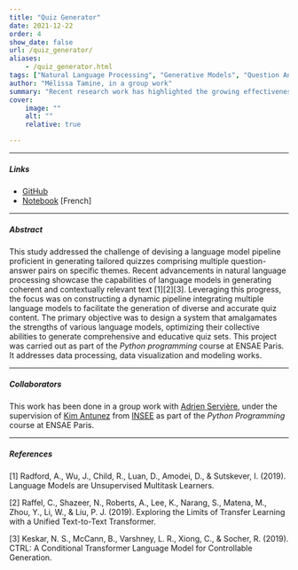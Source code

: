 ```yaml
---
title: "Quiz Generator" 
date: 2021-12-22
order: 4
show_date: false
url: /quiz_generator/
aliases: 
    - /quiz_generator.html
tags: ["Natural Language Processing", "Generative Models", "Question Answering Task"]
author: "Mélissa Tamine, in a group work"
summary: "Recent research work has highlighted the growing effectiveness of generative language models in the production of accurate and coherent textual content. By exploiting this technology, this project aimed to develop a system capable of automatically composing questions and answers on predefined topics." 
cover:
    image: ""
    alt: ""
    relative: true

---
```


---

##### Links

+ [GitHub](https://github.com/taminemelissa/multi-label-classification)
+ [Notebook](https://github.com/taminemelissa/quiz-generator/blob/main/final-project.ipynb) [French]

---

##### Abstract

This study addressed the challenge of devising a language model pipeline proficient in generating tailored quizzes comprising multiple question-answer pairs on specific themes. Recent advancements in natural language processing showcase the capabilities of language models in generating coherent and contextually relevant text [1][2][3]. Leveraging this progress, the focus was on constructing a dynamic pipeline integrating multiple language models to facilitate the generation of diverse and accurate quiz content. The primary objective was to design a system that amalgamates the strengths of various language models, optimizing their collective abilities to generate comprehensive and educative quiz sets. This project was carried out as part of the _Python programming_ course at ENSAE Paris. It addresses data processing, data visualization and modeling works. 

---

##### Collaborators

This work has been done in a group work with [Adrien Servière](https://www.linkedin.com/in/adrien-serviere/), under the supervision of [Kim Antunez](https://www.linkedin.com/in/kantunez/?originalSubdomain=fr) from [INSEE](https://www.insee.fr/fr/accueil) as part of the _Python Programming_ course at ENSAE Paris.

---

##### References

[1] Radford, A., Wu, J., Child, R., Luan, D., Amodei, D., & Sutskever, I. (2019). Language Models are Unsupervised Multitask Learners.

[2] Raffel, C., Shazeer, N., Roberts, A., Lee, K., Narang, S., Matena, M., Zhou, Y., Li, W., & Liu, P. J. (2019). Exploring the Limits of Transfer Learning with a Unified Text-to-Text Transformer.

[3] Keskar, N. S., McCann, B., Varshney, L. R., Xiong, C., & Socher, R. (2019). CTRL: A Conditional Transformer Language Model for Controllable Generation.